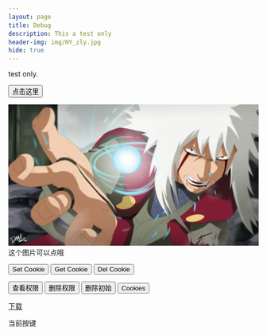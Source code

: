```yaml
---
layout: page
title: Debug
description: This a test only 
header-img: img/HY_zly.jpg
hide: true
---
```


test only.

<button type="button" onclick="alert('Welcome!')">点击这里</button>

<script>
function changeImage()
{
	var element = document.getElementById('t_cg_pic');
		if(element.src.match("/img/HY_zly.jpg"))
		{
			element.src="/img/HY_mr.jpg";
		}
		else
		{
			element.src="/img/HY_zly.jpg";
		}
}
</script>

<script>
function see_Quan_name()
{
	alert("A");
	var x_Quan_name = document.getElementById("Quan_name");
	alert("B");
	x_Quan_name.innerHTML = "当前权限:"+getCookie('Quan_name');
	alert("C");
}
</script>

<img src="/img/HY_zly.jpg" onclick="changeImage()" id="t_cg_pic" alt="img test" /> 
这个图片可以点哦  

<button type="button" onclick="setCookie('test_c','666','s10')" >Set Cookie</button>
<button type="button" onclick="alert(getCookie('test_c'))">Get Cookie</button>
<button type="button" onclick="delCookie('test_c')">Del Cookie</button>

<p id="Quan_name"></p>
<button onclick="see_Quan_name()" type="button" class="btn btn-block btn-info">查看权限</button>
<button onclick="delCookie('Quan_name')" type="button" class="btn btn-block btn-info">删除权限</button>
<button onclick="delCookie('Long_Time_No_See')" type="button" class="btn btn-block btn-info">删除初始</button>
<button onclick="alert(document.cookie)" type="button" class="btn btn-block btn-info">Cookies</button>

<a href="/Files/Y" download="Y">下载</a>

<p id="Key_code">当前按键</p>
<script type="text/javascript" language=JavaScript charset="UTF-8">
function For_KeyCode(event)
{
	var e = event || window.event || arguments.callee.caller.arguments[0];
	if(e && e.keyCode==38)
	{
		alert('Up');
	}
	if(e && e.shiftKey && e.keyCode==71)
	{
		alert('G');
		// document.write('<p>You click the G</p>');
	}
	if(e && e.ctrlKey && e.keyCode==71)
	{
		alert('ctrl-g');
	}
	if(e && e.metaKey && e.keyCode==71)
	{
		alert('met-g');
	}
	if(e && e.altKey && e.keyCode==71)
	{
		alert('alt-g');
	}

	if(e)
	{
		document.getElementById("Key_code").innerHTML="当前按键keycode:"+e.keyCode;
	}
}; 
</script>
